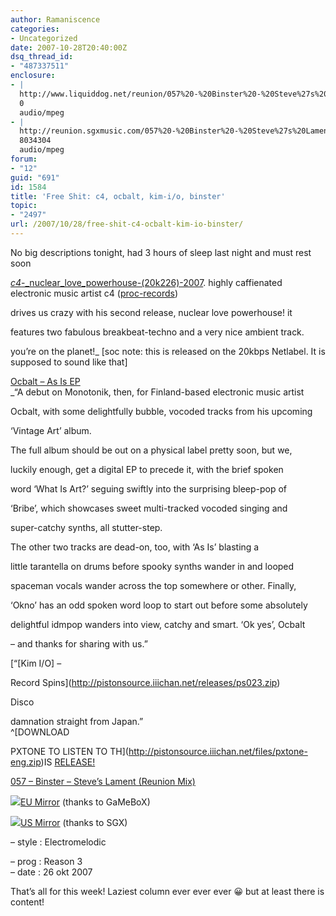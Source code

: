 ```yaml
---
author: Ramaniscence
categories:
- Uncategorized
date: 2007-10-28T20:40:00Z
dsq_thread_id:
- "487337511"
enclosure:
- |
  http://www.liquiddog.net/reunion/057%20-%20Binster%20-%20Steve%27s%20Lament%20%28Reunion%20Mix%29.mp3
  0
  audio/mpeg
- |
  http://reunion.sgxmusic.com/057%20-%20Binster%20-%20Steve%27s%20Lament%20%28Reunion%20Mix%29.mp3
  8034304
  audio/mpeg
forum:
- "12"
guid: "691"
id: 1584
title: 'Free Shit: c4, ocbalt, kim-i/o, binster'
topic:
- "2497"
url: /2007/10/28/free-shit-c4-ocbalt-kim-io-binster/
---
```


No big descriptions tonight, had 3 hours of sleep last night and must rest soon

_<a href="http://20kbps.sofapause.ch/Releases/c4_-_nuclear_love_powerhouse-(20k226)-2007.zip" target="_self">c4_-_nuclear_love_powerhouse-(20k226)-2007</a>. highly caffienated electronic music artist c4 (<a href="http://www.proc-records.net/" target="_blank">proc-records</a>)
  
drives us crazy with his second release, nuclear love powerhouse! it
  
features two fabulous breakbeat-techno and a very nice ambient track.
  
you&#8217;re on the planet!_ [soc note: this is released on the 20kbps Netlabel. It is supposed to sound like that]

<a target="_blank" href="http://www.mono211.com/content/releases/mtkmp193.html">Ocbalt &#8211; As Is EP</a>  
_&#8220;A debut on Monotonik, then, for Finland-based electronic music artist
  
Ocbalt, with some delightfully bubble, vocoded tracks from his upcoming
  
&#8216;Vintage Art&#8217; album. </p> 

The full album should be out on a physical label pretty soon, but we,
  
luckily enough, get a digital EP to precede it, with the brief spoken
  
word &#8216;What Is Art?&#8217; seguing swiftly into the surprising bleep-pop of
  
&#8216;Bribe&#8217;, which showcases sweet multi-tracked vocoded singing and
  
super-catchy synths, all stutter-step.

The other two tracks are dead-on, too, with &#8216;As Is&#8217; blasting a
  
little tarantella on drums before spooky synths wander in and looped
  
spaceman vocals wander across the top somewhere or other. Finally,
  
&#8216;Okno&#8217; has an odd spoken word loop to start out before some absolutely
  
delightful idmpop wanders into view, catchy and smart. &#8216;Ok yes&#8217;, Ocbalt
  
&#8211; and thanks for sharing with us.&#8221;

[&#8220;[Kim I/O] &#8211;
  
Record Spins](http://pistonsource.iiichan.net/releases/ps023.zip)

Disco
  
damnation straight from Japan.&#8221;  
^</em>[DOWNLOAD
  
PXTONE TO LISTEN TO TH](http://pistonsource.iiichan.net/files/pxtone-eng.zip)IS [RELEASE!](http://pistonsource.iiichan.net/files/pxtone-eng.zip)

<a href="http://www.reunionstudio.org/music.html#057" onclick="return toggleMe('para057')">057 &#8211; Binster &#8211; Steve&#8217;s Lament (Reunion Mix)</a>

 <img border="0" src="http://www.reunionstudio.org/images/download.jpg" />[EU Mirror](http://www.liquiddog.net/reunion/057%20-%20Binster%20-%20Steve%27s%20Lament%20%28Reunion%20Mix%29.mp3) (thanks to GaMeBoX)
  
 <img border="0" src="http://www.reunionstudio.org/images/download.jpg" />[US Mirror](http://reunion.sgxmusic.com/057%20-%20Binster%20-%20Steve%27s%20Lament%20%28Reunion%20Mix%29.mp3) (thanks to SGX)

&#8211; style : Electromelodic
  
&#8211; prog : Reason 3  
&#8211; date : 26 okt 2007

That&#8217;s all for this week! Laziest column ever ever ever 😀 but at least there is content!